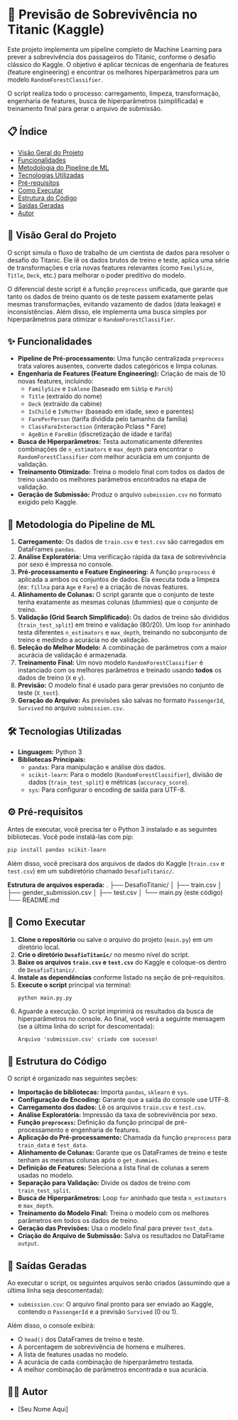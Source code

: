 # 🚢 Previsão de Sobrevivência no Titanic (Kaggle)

Este projeto implementa um pipeline completo de Machine Learning para prever a sobrevivência dos passageiros do Titanic, conforme o desafio clássico do Kaggle. O objetivo é aplicar técnicas de engenharia de features (feature engineering) e encontrar os melhores hiperparâmetros para um modelo `RandomForestClassifier`.

O script realiza todo o processo: carregamento, limpeza, transformação, engenharia de features, busca de hiperparâmetros (simplificada) e treinamento final para gerar o arquivo de submissão.

## 📋 Índice

- [Visão Geral do Projeto](#-visão-geral-do-projeto)
- [Funcionalidades](#-funcionalidades)
- [Metodologia do Pipeline de ML](#-metodologia-do-pipeline-de-ml)
- [Tecnologias Utilizadas](#-tecnologias-utilizadas)
- [Pré-requisitos](#-pré-requisitos)
- [Como Executar](#-como-executar)
- [Estrutura do Código](#-estrutura-do-código)
- [Saídas Geradas](#-saídas-geradas)
- [Autor](#-autor)

## 🎯 Visão Geral do Projeto

O script simula o fluxo de trabalho de um cientista de dados para resolver o desafio do Titanic. Ele lê os dados brutos de treino e teste, aplica uma série de transformações e cria novas features relevantes (como `FamilySize`, `Title`, `Deck`, etc.) para melhorar o poder preditivo do modelo.

O diferencial deste script é a função `preprocess` unificada, que garante que tanto os dados de treino quanto os de teste passem exatamente pelas mesmas transformações, evitando vazamento de dados (data leakage) e inconsistências. Além disso, ele implementa uma busca simples por hiperparâmetros para otimizar o `RandomForestClassifier`.

## ✨ Funcionalidades

- **Pipeline de Pré-processamento:** Uma função centralizada `preprocess` trata valores ausentes, converte dados categóricos e limpa colunas.
- **Engenharia de Features (Feature Engineering):** Criação de mais de 10 novas features, incluindo:
  - `FamilySize` e `IsAlone` (baseado em `SibSp` e `Parch`)
  - `Title` (extraído do nome)
  - `Deck` (extraído da cabine)
  - `IsChild` e `IsMother` (baseado em idade, sexo e parentes)
  - `FarePerPerson` (tarifa dividida pelo tamanho da família)
  - `ClassFareInteraction` (interação Pclass * Fare)
  - `AgeBin` e `FareBin` (discretização de idade e tarifa)
- **Busca de Hiperparâmetros:** Testa automaticamente diferentes combinações de `n_estimators` e `max_depth` para encontrar o `RandomForestClassifier` com melhor acurácia em um conjunto de validação.
- **Treinamento Otimizado:** Treina o modelo final com todos os dados de treino usando os melhores parâmetros encontrados na etapa de validação.
- **Geração de Submissão:** Produz o arquivo `submission.csv` no formato exigido pelo Kaggle.

## 🎲 Metodologia do Pipeline de ML

1.  **Carregamento:** Os dados de `train.csv` e `test.csv` são carregados em DataFrames `pandas`.
2.  **Análise Exploratória:** Uma verificação rápida da taxa de sobrevivência por sexo é impressa no console.
3.  **Pré-processamento e Feature Engineering:** A função `preprocess` é aplicada a ambos os conjuntos de dados. Ela executa toda a limpeza (ex: `fillna` para `Age` e `Fare`) e a criação de novas features.
4.  **Alinhamento de Colunas:** O script garante que o conjunto de teste tenha exatamente as mesmas colunas (dummies) que o conjunto de treino.
5.  **Validação (Grid Search Simplificado):** Os dados de treino são divididos (`train_test_split`) em treino e validação (80/20). Um loop `for` aninhado testa diferentes `n_estimators` e `max_depth`, treinando no subconjunto de treino e medindo a acurácia no de validação.
6.  **Seleção do Melhor Modelo:** A combinação de parâmetros com a maior acurácia de validação é armazenada.
7.  **Treinamento Final:** Um novo modelo `RandomForestClassifier` é instanciado com os melhores parâmetros e treinado usando **todos** os dados de treino (`X` e `y`).
8.  **Previsão:** O modelo final é usado para gerar previsões no conjunto de teste (`X_test`).
9.  **Geração do Arquivo:** As previsões são salvas no formato `PassengerId`, `Survived` no arquivo `submission.csv`.

## 🛠️ Tecnologias Utilizadas

- **Linguagem:** Python 3
- **Bibliotecas Principais:**
  - `pandas`: Para manipulação e análise dos dados.
  - `scikit-learn`: Para o modelo (`RandomForestClassifier`), divisão de dados (`train_test_split`) e métricas (`accuracy_score`).
  - `sys`: Para configurar o encoding de saída para UTF-8.

## ⚙️ Pré-requisitos

Antes de executar, você precisa ter o Python 3 instalado e as seguintes bibliotecas. Você pode instalá-las com pip:

```bash
pip install pandas scikit-learn
```

Além disso, você precisará dos arquivos de dados do Kaggle (`train.csv` e `test.csv`) em um subdiretório chamado `DesafioTitanic/`.

**Estrutura de arquivos esperada:**
.
├── DesafioTitanic/
│   ├── train.csv
│   ├── gender_submission.csv
│   ├── test.csv
│   └── main.py (este código)
└── README.md

## 🚀 Como Executar

1.  **Clone o repositório** ou salve o arquivo do projeto (`main.py`) em um diretório local.
2.  **Crie o diretório `DesafioTitanic/`** no mesmo nível do script.
3.  **Baixe os arquivos `train.csv` e `test.csv`** do Kaggle e coloque-os dentro de `DesafioTitanic/`.
4.  **Instale as dependências** conforme listado na seção de pré-requisitos.
5.  **Execute o script** principal via terminal:
    ```bash
    python main.py.py
    ```
6.  Aguarde a execução. O script imprimirá os resultados da busca de hiperparâmetros no console. Ao final, você verá a seguinte mensagem (se a última linha do script for descomentada):
    ```
    Arquivo 'submission.csv' criado com sucesso!
    ```

## 📂 Estrutura do Código

O script é organizado nas seguintes seções:

-   **Importação de bibliotecas:** Importa `pandas`, `sklearn` e `sys`.
-   **Configuração de Encoding:** Garante que a saída do console use UTF-8.
-   **Carregamento dos dados:** Lê os arquivos `train.csv` e `test.csv`.
-   **Análise Exploratória:** Impressão da taxa de sobrevivência por sexo.
-   **Função `preprocess`:** Definição da função principal de pré-processamento e engenharia de features.
-   **Aplicação do Pré-processamento:** Chamada da função `preprocess` para `train_data` e `test_data`.
-   **Alinhamento de Colunas:** Garante que os DataFrames de treino e teste tenham as mesmas colunas após o `get_dummies`.
-   **Definição de Features:** Seleciona a lista final de colunas a serem usadas no modelo.
-   **Separação para Validação:** Divide os dados de treino com `train_test_split`.
-   **Busca de Hiperparâmetros:** Loop `for` aninhado que testa `n_estimators` e `max_depth`.
-   **Treinamento do Modelo Final:** Treina o modelo com os melhores parâmetros em todos os dados de treino.
-   **Geração das Previsões:** Usa o modelo final para prever `test_data`.
-   **Criação do Arquivo de Submissão:** Salva os resultados no DataFrame `output`.

## 📄 Saídas Geradas

Ao executar o script, os seguintes arquivos serão criados (assumindo que a última linha seja descomentada):

-   `submission.csv`: O arquivo final pronto para ser enviado ao Kaggle, contendo o `PassengerId` e a previsão `Survived` (0 ou 1).

Além disso, o console exibirá:

-   O `head()` dos DataFrames de treino e teste.
-   A porcentagem de sobrevivência de homens e mulheres.
-   A lista de features usadas no modelo.
-   A acurácia de cada combinação de hiperparâmetro testada.
-   A melhor combinação de parâmetros encontrada e sua acurácia.

## 👨‍💻 Autor

-   [Seu Nome Aqui]
